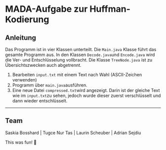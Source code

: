 # MADA-Aufgabe zur Huffman-Kodierung

## Anleitung
Das Programm ist in vier Klassen unterteilt. Die `Main.java` Klasse führt das gesamte Programm aus. In den Klassen `Decode.java`und `Encode.java` wird die Ver- und Entschlüsselung vollbracht. Die Klasse `TreeNode.java` ist zu Übersichtszwecken auch abgetrennt.

1. Bearbeiten `input.txt` mit einem Text nach Wahl (ASCII-Zeichen verwenden)
2. Programm über `main.java`ausführen. 
3. Eine neue Datei `compressed.txt`wird angezeigt. Darin ist der gleiche Text wie im `input.txt`zu sehen, jedoch wurde dieser zuerst verschlüsselt und dann wieder entschlüsselt.

***
## Team
Saskia Bosshard | Tugce Nur Tas | Laurin Scheuber | Adrian Sejdiu

This was fun! 🎉

